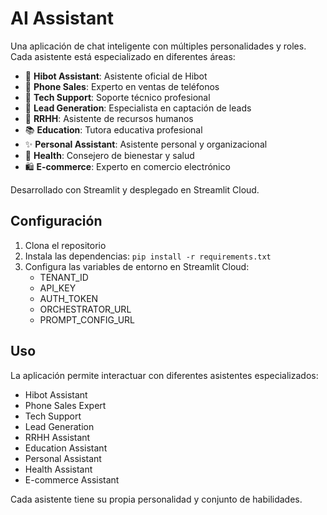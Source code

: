 # AI Assistant

Una aplicación de chat inteligente con múltiples personalidades y roles. Cada asistente está especializado en diferentes áreas:

- 💚 **Hibot Assistant**: Asistente oficial de Hibot
- 📱 **Phone Sales**: Experto en ventas de teléfonos
- 🔧 **Tech Support**: Soporte técnico profesional
- 🎯 **Lead Generation**: Especialista en captación de leads
- 👥 **RRHH**: Asistente de recursos humanos
- 📚 **Education**: Tutora educativa profesional
- ✨ **Personal Assistant**: Asistente personal y organizacional
- 🌿 **Health**: Consejero de bienestar y salud
- 🛍️ **E-commerce**: Experto en comercio electrónico

Desarrollado con Streamlit y desplegado en Streamlit Cloud.

## Configuración

1. Clona el repositorio
2. Instala las dependencias: `pip install -r requirements.txt`
3. Configura las variables de entorno en Streamlit Cloud:
   - TENANT_ID
   - API_KEY
   - AUTH_TOKEN
   - ORCHESTRATOR_URL
   - PROMPT_CONFIG_URL

## Uso

La aplicación permite interactuar con diferentes asistentes especializados:
- Hibot Assistant
- Phone Sales Expert
- Tech Support
- Lead Generation
- RRHH Assistant
- Education Assistant
- Personal Assistant
- Health Assistant
- E-commerce Assistant

Cada asistente tiene su propia personalidad y conjunto de habilidades. 